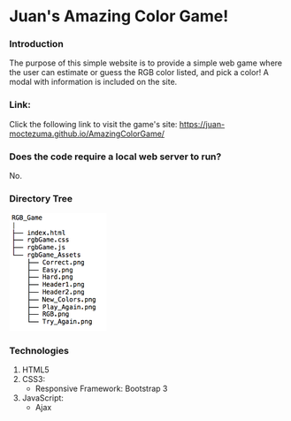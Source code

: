 # Juan's Amazing Color Game!

### Introduction

The purpose of this simple website is to provide a simple web game where the user can estimate or guess 
the RGB color listed, and pick a color! A modal with information is included on the site.

### Link:

Click the following link to visit the game's site: https://juan-moctezuma.github.io/AmazingColorGame/ 

### Does the code require a local web server to run?
No.

### Directory Tree
<img src="Image/Directory_RGB_Game.png" width="35%">

### Technologies

1. HTML5
2. CSS3:
   * Responsive Framework: Bootstrap 3
3. JavaScript:
   * Ajax
